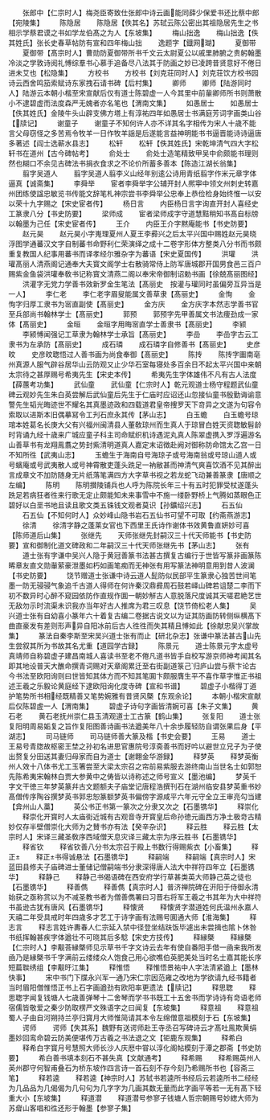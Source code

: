 <!-- { "loadSidebar": true } -->
　　张郎中【仁宗时人】梅尧臣寄致仕张郎中诗云画能同薛少保爱书还比蔡中郎【宛陵集】
　　陈隐居
　　陈隐居【佚其名】苏轼云陈公密出其祖隐居先生之书相示学蔡君谟之书如学龙伯髙之为人【东坡集】
　　梅山拙逸
　　梅山拙逸【佚其姓氏】张长史春草帖防有宣和四年梅山拙
　　逸题字【鐡网瑚】
　　夏御带
　　夏御带【髙宗时人】曹勋防夏御带所书千文云太尉夏公以戚里肺腑之贵躬翰墨冷淡之学敦诗阅礼愽综羣书心慕手追备尽八法其于防画之妙已凌跨昔贤意好不倦日进未艾也【松隐集】
　　方校书
　　方校书【刘克荘同时人】刘克荘饮方校书园诗云西舍鸣笳索赋诗东家拽石请书碑【后村集】
　　卿师
　　卿师【陆游同时人】陆游云本朝小楷至宋宣献后仅有道士陈碧虚一人今其里中前軰卿师所书则萧散小不逮碧虚而法度森严无媿者亦名笔也【渭南文集】
　　如愚居士
　　如愚居士【佚其姓氏】金陵牛头山辟支佛方塔上有淳祐四年如愚居士书满庭芳词字画类山谷【牍记】
　　谢童子
　　谢童子不知何许人亦不详其名字相传为宋人十歳不能言父母窃怪之多苦焉令牧羊一日作牧羊謡是后遂能言益神明能书书逼晋能诗诗逼唐多著述【阎士选蕲水县志】
　　松轩
　　松轩【佚其姓氏】宋乾坤清气四大字松轩书在道州【古今碑帖考】
　　俞处士
　　俞处士造笔精致甲吴中俞颇能书理则然也糊口不余见古碑法书捐衣食求之不论价所蓄多善本【陈造江湖长翁集】
　　翦字吴道人
　　翦字吴道人翦李义山经年别逺公诗用青纸翦字作米元章字体逼真【诚斋集】
　　李舜举
　　宦者李舜举字公辅开封人熈寕中领文州刺史转嘉州团练使諡忠敏览书传能文辞笔札神宗尝书李舜举公忠奉上恭俭检身始终惟一以安以荣十九字赐之【宋史宦者传】
　　杨日言
　　内臣杨日言字询直开封人喜经史工篆隶八分【书史防要】
　　梁师成
　　宦者梁师成字守道慧黠稍知书髙自标牓以翰墨为己任【宋史宦者传】
　　王介
　　内臣王介字黙庵能书【书史防要】
　　赵元昊
　　赵元昊小字嵬理夏州人夏王李彛兴之后太平兴国中赐姓赵元昊晓浮图学通蕃汉文字自制蕃书命野利仁荣演绎之成十二卷字形体方整类八分书而书颇重复教国人纪事用蕃书而译孝经尔雅杂字为蕃语【宋史夏国传】
　　洪瓘
　　洪瓘髙丽人清燕阁记通奉大夫寳文阁学士右散骑常侍上防军唐城郡开国男食邑三百户赐紫金鱼袋洪瓘奉敎书记称寳文清燕二阁以奉宋帝御制诏勅书画【徐兢髙丽图经】
　　洪灌字无党力学善书效新罗金生笔法【髙丽史　按灌与瓘同时虽偏旁互异当是一人】
　　李仁老
　　李仁老字眉叟能属文善草隶【髙丽史】
　　金恂
　　金恂字归厚工隶书为宻直副使【髙丽史】
　　金方庆
　　金方庆字本然志学善书官至兵部尚书翰林学士【髙丽史】
　　郭预
　　郭预字先甲善属文书法痩劲成一家体【髙丽史】
　　金晅
　　金晅字用晦宻直学士善隶书【髙丽史】
　　李颍
　　李颍愽闻强记工草隶为翰林学士承旨【髙丽史】
　　李嵒
　　李嵒字古云工隶书为左承防【髙丽史】
　　成石璘
　　成石璘字自修善书【髙丽史】
　　史彦旼
　　史彦旼聦悟过人善书画为尚食奉御【髙丽史】
　　陈抟
　　陈抟字圗南亳州真源人服气辟谷居华山云防观又止少华石室每寝处多百余日不起太平兴国中来朝太宗待之甚厚赐号希夷先生【宋史本传】
　　希夷先生字体雄伟不凡有古人法度【薛蕙考功集】
　　武仙童
　　武仙童【仁宗时人】乾元观道士杨守程题武仙童碑云观妙先生朱白英尝解后武仙童后先生于仁庙时应诏还山忽接仙童书殷勤诲谕意警先生韬光晦迹世不耀名其真墨迹政和四载道君皇帝捜罗天下竒异之文遂为句容令索取以进斯本旧偶摹冩令工刋石庶永其传【茅山志】
　　白玉蟾
　　白玉蟾号琼琯本姓葛名长庚大父有兴福州闽清县人董敎琼州而生真人于琼冒白姓天资聦敏髫龄时背诵九经十歳来广城应童子科主司命赋织机诗遇泥丸真人陈翠虚携入罗浮遍游名山善草书有龙翔鳯翥之势封紫清明道真人嘉定末诏徴赴阙对御称防命馆太乙宫一日不知所徃【武夷山志】
　　玉蟾生于海南自号海琼子或号海南翁或号琼山道人或号蠙庵或号武夷散人或号神霄散吏蓬头跣足一衲敝甚而神清气爽喜饮酒不见其醉出言成章文不加防随身无片纸落笔满四方大字草书视之若龙蛇飞动兼善篆隶【唐顺之左编】
　　陈明
　　陈明攅陵铺兵也人呼为陈院长年三十有五时犯罪受杖遂蓬头跣足若病狂者徃来行歌无定止颇能知未来事雪中不施一缕卧野桥上气腾如蒸眼色正碧好以白垩书地且读且歌文类五铢钱文观者莫识【孙鑛绍兴志】
　　石五仙
　　石五仙【不知何时人】众妙峰山隐书岩石五仙书可望不可取【约斋燕游志】
　　徐清
　　徐清字静之蓬莱女官也下西里王氏诗作谢体书效黄鲁直妍妙可喜【陈师道后山集】
　　张继先
　　天师张继先封嗣汉三十代天师能书【书史防要】宣和御制化道文碑政和二年嗣汉三十代天师张继先书【茅山志】
　　张有
　　道士张有字谦中吴兴人隐于黄冠善篆书法甚古撰复古编行于世皆写篆非画篆陈晞章友直文勋軰萦豪泄墨如朽如画笔痴而无神张有用写篆法神明意用到昔人波澜【书史防要】
　　饶节赠道士张谦中诗云道人髭防似民部平生篆隶心独苦世间笔墨一防无骎骎气象追千古道人得师在何许秦汉鼎彛周石鼓若峄山碑若诅楚二李而下初不数异时心醉不窥园依防作直规作圎一朝妙觧古人意脱落尺度诚其天嗟君絶艺世无敌勿示时流渠未识我亦当年好古人推席为君三叹息【饶节倚松老人集】
　　吴兴道士张有自幼喜小篆年六十着复古编二卷据古说文以为证其防画防转侧纵横髙下曲直豪发有差则形声异自阳冰前后古人徃徃而失其精且愽如此【徐献忠吴兴掌故集】
　　篆法自秦李斯至宋吴兴道士张有而止【研北杂志】张谦中篆法甚古山先生尝叙其所为书故其名尤重【道园学古録】
　　陈景元
　　道士陈景元字太虚号真靖师自称碧虚子建昌南城人喜读书至老不倦凡道书皆手自校写游京师神考闻其名即其地设普天大醮命撰青词赐对天章阁累迁至右街副道箓己归庐山尝与蔡卞论古今书法至欧阳询则曰世皆知其体方而不知其笔圎卞颇服膺生平不喜作草字惟正书祖述王羲之乐毅论黄庭经下逮欧阳询化度寺碑【宣和书谱】
　　碧虚子小楷得丁道护笔势所书相经既精善又笔势婉雅有昔贤风槩【东观余论】
　　本朝小楷宋宣献后仅陈碧虗一人【渭南集】
　　碧虚子诗句字画皆清婉可喜【朱子文集】
　　黄石老
　　黄石老抚州崇仁县玉清观道士工古篆【鹤山集】
　　张复阳
　　道士张复阳明周易姤复之旨作复阳图善诗画书法遒美年八十余歩履轻防自谓张果后身【平湖志】
　　司马链师
　　司马链师善大篆及楷【书史会要】
　　王易
　　道士王易号青牎故枢密王埜之孙初名进思官惠院号淳斋善书而好吟以避世立兄子为子使出赘复分田送其妻归母家而自为道士【谢翺金华游録】
　　释梦英
　　释梦英衡州人效十八体书尤工玉箸尝至大梁太宗召之帘前易紫服去游终南山当世名士如郭恕先陈希夷宋翰林白贾大参黄中之俦皆以诗称述之师号宣义【墨池编】
　　梦英千字文干徳三年梦英篆幷古文题额夫子庙堂记唐程浩撰刊石在湖州临安县梦英重书妙髙僧传序陶谷撰梦英书郭忠恕篆额梦英书偏傍字源咸平六年元守全立王审亮勾当建【弇州山人藁】
　　英公书正书第一篆次之分隶又次之【石墨镌华】
　　释崇化
　　释崇化开寳时人太庙街近城有古观音寺开寳皇后命孙徳元画西方净土极竒古精妙仅存半壁僧崇化大师为之賛书亦有法【癸辛杂识】
　　释云胜
　　释云胜【太宗时人】宋译三藏圣敎序西域僧天息灾译三藏太宗为序云胜书【石墨镌华】
　　释省钦
　　释省钦善八分书太宗召于殿上书数行得赐紫衣【小畜集】
　　释正
　　释正书得诚悬法【石墨镌华】
　　释嗣端
　　释嗣端【真宗时人】宋蓝田县修夫子庙碑进士董储记僧嗣端书分隶深得唐人法大中祥符四年立【石墨镌华】
　　释静己
　　释静己书偈语碑在西安府学行草甚类英大师静己英之徒也【石墨镌华】
　　释善儁
　　释善儁【真宗时人】普济禅院碑在汧阳于侍御永清始获之亟称赏以为不减圣教书者为僧善儁署曰习晋右将军王羲之书其年为大中祥符书虽逊古犹有唐风【石墨镌华】
　　释懐贤
　　释懐贤字潜道姓何氏温州永嘉人天禧二年受具戒时年四歳多才艺工于诗字画有法赐号圎通大师【淮海集】
　　释志言
　　释志言姓许夀春人仁宗延入禁中径登坐结趺饭毕遽出未尝揖也隂卜休咎书纸挥翰甚疾字体遒壮不可晓其后多騐【宋史方技传】
　　释縁槩
　　释縁槩【仁宗时人】李觏荅縁槩师见示草书千字文诗云去年有使自番阳手借一凾来我所发凾乃是縁槩书千字满前云缕缕众人饱食己用心欲噍伯英肥美处当时名士嘉其能长序短萹聫绣组【李觏旴江集】
　　释惟悟
　　释惟悟景祐中人字法清紧遒上【墨林快事】
　　宋中书门下牒永兴军一通乃宋仁宗因范雍之改地为学欲请九经书籍者当时眉阳僧惟悟正书上石字画遒劲有欧阳率更遗法【牍记】
　　释思聦
　　释思聦字闻复钱塘人七歳善弹琴十二舍琴而学书书既工十五舍书而学诗诗有竒语老师宿儒皆敬爱之秦少防取楞严文殊语字之曰闻复【东坡集】
　　释意祖
　　释意祖蜀人子由自河朔持兰亭归寳月大师惟简请其本令左绵僧意祖模刻于石【东坡集】
　　谔师
　　谔师【失其系】魏野有送谔师赴王寺丞召写碑诗云才髙吐鳯欺黄绢墨妙回鸾命碧云防美便堪传万古羲之书法退之文【钜鹿东观集】
　　释希白
　　释希白字寳月号慧照大师长沙人庆厯中甞以淳化阁帖模刻于潭之郡斋【书史防要】
　　希白善书填本刻石不甚失真【文献通考】
　　释希赐
　　释希赐英州人英州郡守何智甫叠石为桥东坡作四言诗一首石刻不存今刻乃希赐所书也【容斋三笔】
　　释若逵
　　释若逵【神宗时人】苏轼书若逵所书经后云若逵所书二经经为几品品为几偈偈为几句句为几字字为几画其数无量而此字画平等若一无有髙下轻重大小【东坡集】
　　释道潜
　　释道潜号参寥子钱塘人哲宗朝赐号妙緫大师为苏睂山客唱和徃还形于翰墨【参寥子集】
